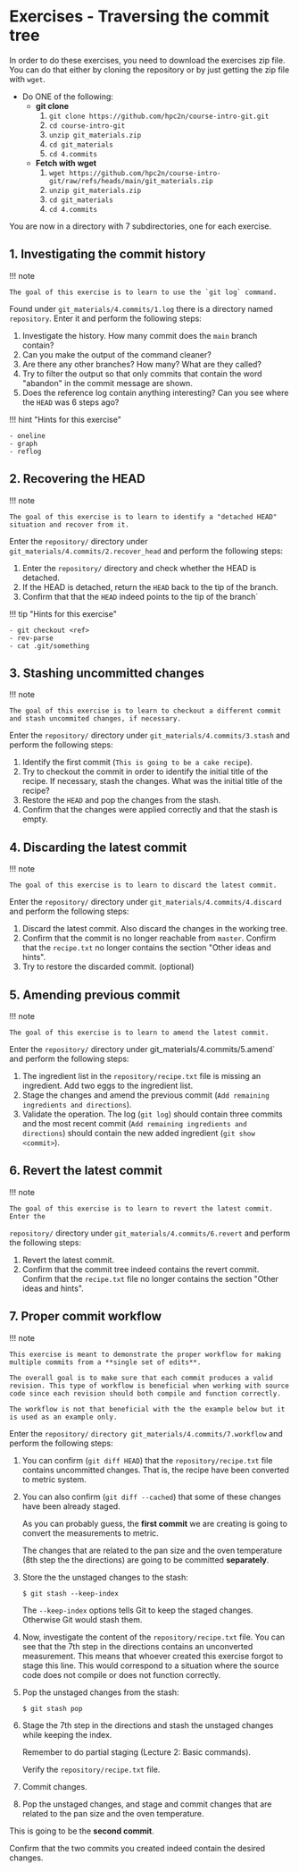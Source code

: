 # Exercises - Traversing the commit tree 

In order to do these exercises, you need to download the exercises zip file. You can do that either by cloning the repository or by just getting the zip file with `wget`.

- Do ONE of the following: 
    - **git clone** 
        1. ``git clone https://github.com/hpc2n/course-intro-git.git``
        2. ``cd course-intro-git``
        3. ``unzip git_materials.zip``
        4. ``cd git_materials``
        5. ``cd 4.commits`` 
    - **Fetch with wget**
        1. ``wget https://github.com/hpc2n/course-intro-git/raw/refs/heads/main/git_materials.zip``
        2. ``unzip git_materials.zip``
        3. ``cd git_materials``
        4. ``cd 4.commits``

You are now in a directory with 7 subdirectories, one for each exercise. 

## 1. Investigating the commit history

!!! note 

    The goal of this exercise is to learn to use the `git log` command. 

Found under `git_materials/4.commits/1.log` there is a directory named `repository`. Enter it and perform the following steps: 

1. Investigate the history. How many commit does the `main` branch contain?
2. Can you make the output of the command cleaner?
3. Are there any other branches? How many? What are they called?
4. Try to filter the output so that only commits that contain the word "abandon" in the commit message are shown.
5. Does the reference log contain anything interesting? Can you see where the `HEAD` was 6 steps ago?

!!! hint "Hints for this exercise"

    - oneline
    - graph
    - reflog

## 2. Recovering the HEAD 

!!! note 

    The goal of this exercise is to learn to identify a "detached HEAD" situation and recover from it. 

Enter the `repository/` directory under `git_materials/4.commits/2.recover_head` and perform the following steps:

1. Enter the `repository/` directory and check whether the HEAD is detached. 
2. If the HEAD is detached, return the `HEAD` back to the tip of the branch. 
3. Confirm that that the `HEAD` indeed points to the tip of the branch`

!!! tip "Hints for this exercise"

    - git checkout <ref>
    - rev-parse
    - cat .git/something

## 3. Stashing uncommitted changes

!!! note 

    The goal of this exercise is to learn to checkout a different commit and stash uncommited changes, if necessary. 

Enter the `repository/` directory under `git_materials/4.commits/3.stash` and perform the following steps: 

1. Identify the first commit (`This is going to be a cake recipe`).
2. Try to checkout the commit in order to identify the initial title of the recipe. If necessary, stash the changes. What was the initial title of the recipe?
3. Restore the `HEAD` and pop the changes from the stash.
4. Confirm that the changes were applied correctly and that the stash is empty.

## 4. Discarding the latest commit 

!!! note 

    The goal of this exercise is to learn to discard the latest commit. 

Enter the `repository/` directory under `git_materials/4.commits/4.discard` and perform the following steps: 

1. Discard the latest commit. Also discard the changes in the working tree.
2. Confirm that the commit is no longer reachable from `master`. Confirm that the `recipe.txt` no longer contains the section "Other ideas and hints".
3. Try to restore the discarded commit. (optional)

## 5. Amending previous commit 

!!! note 

    The goal of this exercise is to learn to amend the latest commit. 

Enter the `repository/` directory under git_materials/4.commits/5.amend` and perform the following steps:

1. The ingredient list in the `repository/recipe.txt` file is missing an ingredient. Add two eggs to the ingredient list.
2. Stage the changes and amend the previous commit (`Add remaining ingredients and directions`).
3. Validate the operation. The log (`git log`) should contain three commits and the most recent commit (`Add remaining ingredients and directions`) should contain the new added ingredient (`git show <commit>`).

## 6. Revert the latest commit

!!! note 

    The goal of this exercise is to learn to revert the latest commit. Enter the
`repository/` directory under `git_materials/4.commits/6.revert` and perform the following steps:

1. Revert the latest commit.
2. Confirm that the commit tree indeed contains the revert commit. Confirm that the `recipe.txt` file no longer contains the section "Other ideas and hints".

## 7. Proper commit workflow 

!!! note 

    This exercise is meant to demonstrate the proper workflow for making multiple commits from a **single set of edits**. 

    The overall goal is to make sure that each commit produces a valid revision. This type of workflow is beneficial when working with source code since each revision should both compile and function correctly. 

    The workflow is not that beneficial with the the example below but it is used as an example only.

Enter the `repository/` `directory git_materials/4.commits/7.workflow` and perform the following steps: 

1. You can confirm (`git diff HEAD`) that the `repository/recipe.txt` file contains uncommitted changes. That is, the recipe have been converted to metric system.
2. You can also confirm (`git diff --cached`) that some of these changes have been already staged. 
    
   As you can probably guess, the **first commit** we are creating is going to convert the measurements to metric.
    
   The changes that are related to the pan size and the oven temperature (8th step the the directions) are going to be committed **separately**.
 3. Store the the unstaged changes to the stash:
 
    ```
    $ git stash --keep-index
    ```
    
    The `--keep-index` options tells Git to keep the staged changes. Otherwise Git would stash them.
 4. Now, investigate the content of the `repository/recipe.txt` file. You can see that the 7th step in the directions contains an unconverted measurement.
    This means that whoever created this exercise forgot to stage this line.
    This would correspond to a situation where the source code does not compile or does not function correctly.
 5. Pop the unstaged changes from the stash:
 
    ```
    $ git stash pop
    ```
6. Stage the 7th step in the directions and stash the unstaged changes while keeping the index. 
    
   Remember to do partial staging (Lecture 2: Basic commands).
    
   Verify the `repository/recipe.txt` file.
7. Commit changes.
 8. Pop the unstaged changes, and stage and commit changes that are related to the pan size and the oven temperature. 
    
   This is going to be the **second commit**.

   Confirm that the two commits you created indeed contain the desired changes.

